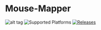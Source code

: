 # Mouse-Mapper

![alt tag](https://raw.github.com/utopiacosmica/Mouse-Mapper/master/Assets/logo.png)
  ![Supported Platforms](https://img.shields.io/cocoapods/p/Mouse-Mapper.svg) [![Releases](https://img.shields.io/github/release/utopiacosmica/Mouse-Mapper.svg)](https://github.com/utopiacosmica/Mouse-Mapper/releases)
